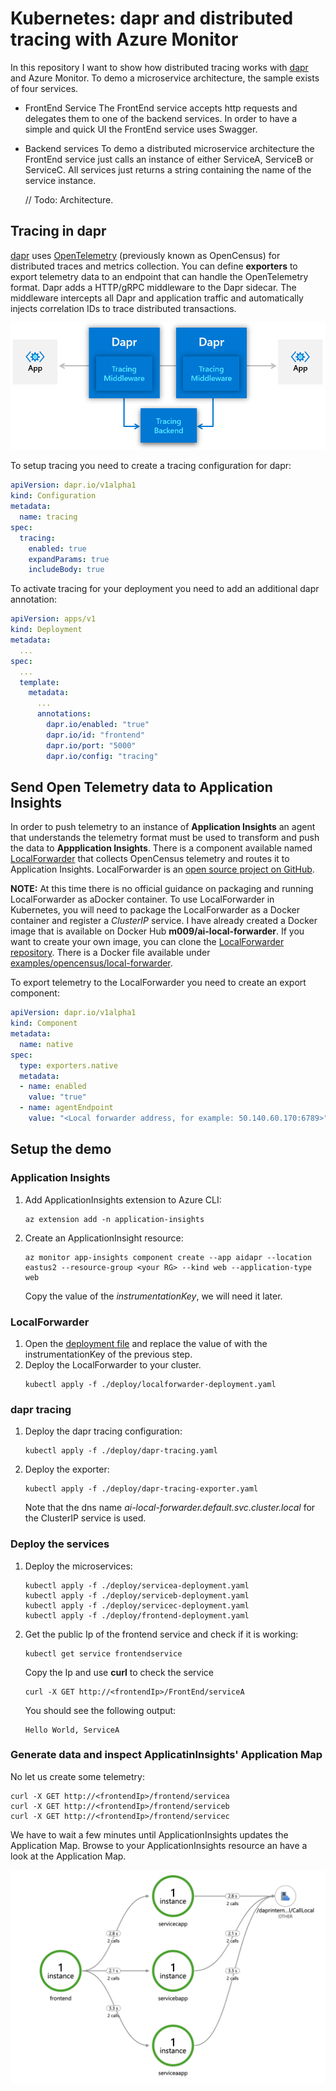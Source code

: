 # Kubernetes: dapr and distributed tracing with Azure Monitor

In this repository I want to show how distributed tracing works with [dapr](https://dapr.io) and Azure Monitor.
To demo a microservice architecture, the sample exists of four services. 

- FrontEnd Service
  The FrontEnd service accepts http requests and delegates them to one of the backend services. In order to have a simple and quick UI the FrontEnd service uses Swagger.
- Backend services
  To demo a distributed microservice architecture the FrontEnd service just calls an instance of either ServiceA, ServiceB or ServiceC. All services just returns a string containing the name of the service instance.

  // Todo: Architecture.

## Tracing in dapr

[dapr](https://dapr.io) uses [OpenTelemetry](https://opentelemetry.io) (previously known as OpenCensus) for distributed traces 
and metrics collection. You can define __exporters__ to export telemetry data 
to an endpoint that can handle the OpenTelemetry format. Dapr adds a HTTP/gRPC middleware to the Dapr sidecar. The middleware intercepts all Dapr and application traffic and automatically injects correlation IDs to trace distributed transactions.

![dapr tracing](/images/dapr-tracing-acrhitecture.png)

To setup tracing you need to create a tracing configuration for dapr:

```YAML
apiVersion: dapr.io/v1alpha1
kind: Configuration
metadata:
  name: tracing
spec:
  tracing:
    enabled: true
    expandParams: true
    includeBody: true
```
To activate tracing for your deployment you need to add an additional dapr annotation:

```YAML
apiVersion: apps/v1
kind: Deployment
metadata:
  ...
spec:
  ...
  template:
    metadata:
      ...
      annotations:
        dapr.io/enabled: "true"
        dapr.io/id: "frontend"
        dapr.io/port: "5000"
        dapr.io/config: "tracing"
```

## Send Open Telemetry data to Application Insights

In order to push telemetry to an instance of __Application Insights__ an agent that understands the telemetry 
format must be used to transform and push the data to __Appplication Insights__. There is a component available named 
[LocalForwarder](https://docs.microsoft.com/de-de/azure/azure-monitor/app/opencensus-local-forwarder) that collects OpenCensus 
telemetry and routes it to Application Insights. LocalForwarder is an [open source project on GitHub](https://github.com/microsoft/ApplicationInsights-LocalForwarder).

__NOTE:__
At this time there is no official guidance on packaging and running LocalForwarder as aDocker container.
To use LocalForwarder in Kubernetes, you will need to package the LocalForwarder as a Docker container and register a *ClusterIP* service. I have already created a Docker image that is available on Docker Hub __m009/ai-local-forwarder__.
If you want to create your own image, you can clone the [LocalForwarder repository](https://github.com/microsoft/ApplicationInsights-LocalForwarder). There is a Docker file available under [examples/opencensus/local-forwarder](https://github.com/microsoft/ApplicationInsights-LocalForwarder/blob/master/examples/opencensus/local-forwarder). 

To export telemetry to the LocalForwarder you need to create an export component: 

```YAML
apiVersion: dapr.io/v1alpha1
kind: Component
metadata:
  name: native
spec:
  type: exporters.native
  metadata:
  - name: enabled
    value: "true"
  - name: agentEndpoint
    value: "<Local forwarder address, for example: 50.140.60.170:6789>"
```


## Setup the demo
### Application Insights
1. Add ApplicationInsights extension to Azure CLI:
   ```Shell
   az extension add -n application-insights
   ```
2. Create an ApplicationInsight resource:
   ```Shell
   az monitor app-insights component create --app aidapr --location eastus2 --resource-group <your RG> --kind web --application-type web
   ```
   Copy the value of the *instrumentationKey*, we will need it later.

### LocalForwarder
1. Open the [deployment file](/deploy/localforwarder-deployment.yaml) and replace the value of __<AI instrumentationKey>__ with 
   the instrumentationKey of the previous step.
2. Deploy the LocalForwarder to your cluster.
   ```Shell
   kubectl apply -f ./deploy/localforwarder-deployment.yaml
   ```

### dapr tracing
1. Deploy the dapr tracing configuration:
   ```
   kubectl apply -f ./deploy/dapr-tracing.yaml
   ```
2. Deploy the exporter:
   ```Shell
   kubectl apply -f ./deploy/dapr-tracing-exporter.yaml
   ```
   Note that the dns name *ai-local-forwarder.default.svc.cluster.local* for the ClusterIP service is used.

### Deploy the services

1. Deploy the microservices:
   ``` Shell
   kubectl apply -f ./deploy/servicea-deployment.yaml
   kubectl apply -f ./deploy/serviceb-deployment.yaml
   kubectl apply -f ./deploy/servicec-deployment.yaml
   kubectl apply -f ./deploy/frontend-deployment.yaml
   ```
   
2. Get the public Ip of the frontend service and check if it is working:
   ``` Shell
   kubectl get service frontendservice
   ```
   Copy the Ip and use __curl__ to check the service
   ``` Shell
   curl -X GET http://<frontendIp>/FrontEnd/serviceA
   ```
   You should see the following output:
   ``` Shell
   Hello World, ServiceA
   
   ```

### Generate data and inspect ApplicatinInsights' Application Map

No let us create some telemetry:
```Shell
curl -X GET http://<frontendIp>/frontend/servicea
curl -X GET http://<frontendIp>/frontend/serviceb
curl -X GET http://<frontendIp>/frontend/servicec
```

We have to wait a few minutes until ApplicationInsights updates the Application Map.
Browse to your ApplicationInsights resource an have a look at the Application Map.

![Application map](/images/ai-applicationmap.png)